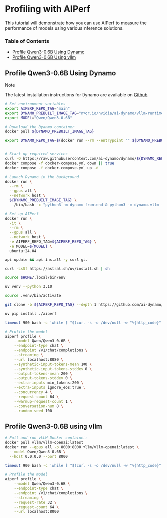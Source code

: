 <!--
SPDX-FileCopyrightText: Copyright (c) 2024-2025 NVIDIA CORPORATION & AFFILIATES. All rights reserved.
SPDX-License-Identifier: Apache-2.0
-->

# Profiling with AIPerf

This tutorial will demonstrate how you can use AIPerf to measure the performance of
models using various inference solutions.

### Table of Contents
- [Profile Qwen3-0.6B Using Dynamo](#dynamo-qwen3-0.6B)
- [Profile Qwen3-0.6B Using vllm](#vllm-qwen3-0.6B)

## Profile Qwen3-0.6B Using Dynamo <a id="dynamo-qwen3-0.6B">

> [!NOTE]
> The latest installation instructions for Dynamo are available on [Github](https://github.com/ai-dynamo/dynamo?tab=readme-ov-file#1-initial-setup)

<!-- setup-dynamo-default-openai-endpoint-server -->
```bash
# Set environment variables
export AIPERF_REPO_TAG="main"
export DYNAMO_PREBUILT_IMAGE_TAG="nvcr.io/nvidia/ai-dynamo/vllm-runtime:0.4.0"
export MODEL="Qwen/Qwen3-0.6B"

# Download the Dyanmo container
docker pull ${DYNAMO_PREBUILT_IMAGE_TAG}

export DYNAMO_REPO_TAG=$(docker run --rm --entrypoint "" ${DYNAMO_PREBUILT_IMAGE_TAG} cat /workspace/version.txt | cut -d'+' -f2)


# Start up required services
curl -O https://raw.githubusercontent.com/ai-dynamo/dynamo/${DYNAMO_REPO_TAG}/deploy/docker-compose.yml
docker compose -f docker-compose.yml down || true
docker compose -f docker-compose.yml up -d

# Launch Dynamo in the background
docker run \
  --rm \
  --gpus all \
  --network host \
  ${DYNAMO_PREBUILT_IMAGE_TAG} \
    /bin/bash -c "python3 -m dynamo.frontend & python3 -m dynamo.vllm --model ${MODEL} --enforce-eager --no-enable-prefix-caching" > server.log 2>&1 &
```
<!-- /setup-dynamo-default-openai-endpoint-server -->

```bash
# Set up AIPerf
docker run \
  -it \
  --rm \
  --gpus all \
  --network host \
  -e AIPERF_REPO_TAG=${AIPERF_REPO_TAG} \
  -e MODEL=${MODEL} \
  ubuntu:24.04

apt update && apt install -y curl git

curl -LsSf https://astral.sh/uv/install.sh | sh

source $HOME/.local/bin/env

uv venv --python 3.10

source .venv/bin/activate

git clone -b ${AIPERF_REPO_TAG} --depth 1 https://github.com/ai-dynamo/aiperf.git

uv pip install ./aiperf
```
<!-- health-check-dynamo-default-openai-endpoint-server -->
```bash
timeout 900 bash -c 'while [ "$(curl -s -o /dev/null -w "%{http_code}" localhost:8080/v1/chat/completions -H "Content-Type: application/json" -d "{\"model\":\"Qwen/Qwen3-0.6B\",\"messages\":[{\"role\":\"user\",\"content\":\"a\"}],\"max_completion_tokens\":1}")" != "200" ]; do sleep 2; done' || { echo "Dynamo not ready after 15min"; exit 1; }
```
<!-- /health-check-dynamo-default-openai-endpoint-server -->
<!-- aiperf-run-dynamo-default-openai-endpoint-server -->
```bash
# Profile the model
aiperf profile \
    --model Qwen/Qwen3-0.6B \
    --endpoint-type chat \
    --endpoint /v1/chat/completions \
    --streaming \
    --url localhost:8080 \
    --synthetic-input-tokens-mean 100 \
    --synthetic-input-tokens-stddev 0 \
    --output-tokens-mean 200 \
    --output-tokens-stddev 0 \
    --extra-inputs min_tokens:200 \
    --extra-inputs ignore_eos:true \
    --concurrency 4 \
    --request-count 64 \
    --warmup-request-count 1 \
    --conversation-num 8 \
    --random-seed 100
```

<!-- /aiperf-run-dynamo-default-openai-endpoint-server -->

## Profile Qwen3-0.6B using vllm <a id="vllm-qwen3-0.6B">
<!-- setup-vllm-default-openai-endpoint-server -->
```bash
# Pull and run vLLM Docker container:
docker pull vllm/vllm-openai:latest
docker run --gpus all -p 8000:8000 vllm/vllm-openai:latest \
  --model Qwen/Qwen3-0.6B \
  --host 0.0.0.0 --port 8000
```
<!-- /setup-vllm-default-openai-endpoint-server -->

<!-- health-check-vllm-default-openai-endpoint-server -->
```bash
timeout 900 bash -c 'while [ "$(curl -s -o /dev/null -w "%{http_code}" localhost:8000/v1/chat/completions -H "Content-Type: application/json" -d "{\"model\":\"Qwen/Qwen3-0.6B\",\"messages\":[{\"role\":\"user\",\"content\":\"test\"}],\"max_tokens\":1}")" != "200" ]; do sleep 2; done' || { echo "vLLM not ready after 15min"; exit 1; }
```
<!-- /health-check-vllm-default-openai-endpoint-server -->


<!-- aiperf-run-vllm-default-openai-endpoint-server -->
```bash
# Profile the model
aiperf profile \
    --model Qwen/Qwen3-0.6B \
    --endpoint-type chat \
    --endpoint /v1/chat/completions \
    --streaming \
    --request-rate 32 \
    --request-count 64 \
    --url localhost:8000
```
<!-- /aiperf-run-vllm-default-openai-endpoint-server -->
